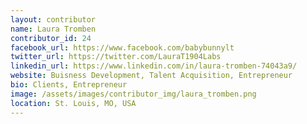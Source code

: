 ```yaml
---
layout: contributor
name: Laura Tromben
contributor_id: 24
facebook_url: https://www.facebook.com/babybunnylt
twitter_url: https://twitter.com/LauraT1904Labs
linkedin_url: https://www.linkedin.com/in/laura-tromben-74043a9/
website: Buisness Development, Talent Acquisition, Entrepreneur
bio: Clients, Entrepreneur
image: /assets/images/contributor_img/laura_tromben.png
location: St. Louis, MO, USA
---
```


